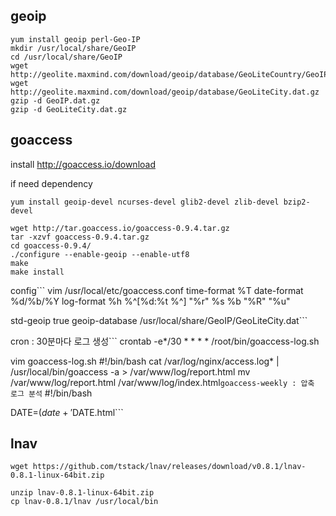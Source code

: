 geoip
-----

```
yum install geoip perl-Geo-IP
mkdir /usr/local/share/GeoIP
cd /usr/local/share/GeoIP
wget  http://geolite.maxmind.com/download/geoip/database/GeoLiteCountry/GeoIP.dat.gz
wget  http://geolite.maxmind.com/download/geoip/database/GeoLiteCity.dat.gz
gzip -d GeoIP.dat.gz
gzip -d GeoLiteCity.dat.gz
```

goaccess
--------

install http://goaccess.io/download

if need dependency

```
yum install geoip-devel ncurses-devel glib2-devel zlib-devel bzip2-devel
```

```
wget http://tar.goaccess.io/goaccess-0.9.4.tar.gz
tar -xzvf goaccess-0.9.4.tar.gz
cd goaccess-0.9.4/
./configure --enable-geoip --enable-utf8
make
make install
```

config\`\`\` vim /usr/local/etc/goaccess.conf time-format %T date-format %d/%b/%Y log-format %h %^[%d:%t %^] "%r" %s %b "%R" "%u"

std-geoip true geoip-database /usr/local/share/GeoIP/GeoLiteCity.dat\`\`\`

cron : 30분마다 로그 생성\`\`\` crontab -e*/30 * * * * /root/bin/goaccess-log.sh

vim goaccess-log.sh #!/bin/bash cat /var/log/nginx/access.log* | /usr/local/bin/goaccess -a > /var/www/log/report.html mv /var/www/log/report.html /var/www/log/index.html`
goaccess-weekly : 압축 로그 분석
` #!/bin/bash

DATE=$(date +'%Y.%m') zcat `find /var/log/nginx/ -name "access.log*.gz" -mtime -35` | goaccess > /var/www/log/monthly-$DATE.html\`\`\`

lnav
----

```
wget https://github.com/tstack/lnav/releases/download/v0.8.1/lnav-0.8.1-linux-64bit.zip

unzip lnav-0.8.1-linux-64bit.zip
cp lnav-0.8.1/lnav /usr/local/bin
```

